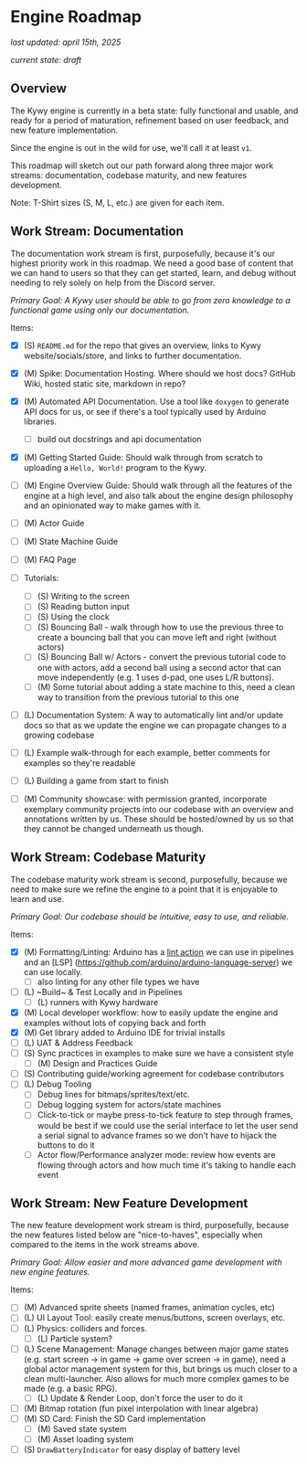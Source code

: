 <!--
SPDX-FileCopyrightText: 2025 KOINSLOT, Inc.

SPDX-License-Identifier: GPL-3.0-or-later
-->

# Engine Roadmap

_last updated: april 15th, 2025_

_current state: draft_

## Overview

The Kywy engine is currently in a beta state: fully functional and usable, and ready for a period of maturation,
refinement based on user feedback, and new feature implementation.

Since the engine is out in the wild for use, we'll call it at least `v1`.

This roadmap will sketch out our path forward along three major work streams: documentation, codebase maturity, and new
features development.

Note: T-Shirt sizes (S, M, L, etc.) are given for each item.

## Work Stream: Documentation

The documentation work stream is first, purposefully, because it's our highest priority work in this roadmap. We need a
good base of content that we can hand to users so that they can get started, learn, and debug without needing to rely
solely on help from the Discord server.

*Primary Goal: A Kywy user should be able to go from zero knowledge to a functional game using only our documentation.*

Items:

* [x] (S) `README.md` for the repo that gives an overview, links to Kywy website/socials/store, and links to further
  documentation.
* [x] (M) Spike: Documentation Hosting. Where should we host docs? GitHub Wiki, hosted static site, markdown in repo?
* [x] (M) Automated API Documentation. Use a tool like `doxygen` to generate API docs for us, or see if there's a tool
  typically used by Arduino libraries.
    * [ ] build out docstrings and api documentation
* [x] (M) Getting Started Guide: Should walk through from scratch to uploading a `Hello, World!` program to the Kywy.
* [ ] (M) Engine Overview Guide: Should walk through all the features of the engine at a high level, and also talk about the
  engine design philosophy and an opinionated way to make games with it.
* [ ] (M) Actor Guide
* [ ] (M) State Machine Guide
* [ ] (M) FAQ Page
* [ ] Tutorials:
    * [ ] (S) Writing to the screen
    * [ ] (S) Reading button input
    * [ ] (S) Using the clock
    * [ ] (S) Bouncing Ball - walk through how to use the previous three to create a bouncing ball that you can move left and
      right (without actors)
    * [ ] (S) Bouncing Ball w/ Actors - convert the previous tutorial code to one with actors, add a second ball using a
      second actor that can move independently (e.g. 1 uses d-pad, one uses L/R buttons).
    * [ ] (M) Some tutorial about adding a state machine to this, need a clean way to transition from the previous tutorial to
      this one
* [ ] (L) Documentation System: A way to automatically lint and/or update docs so that as we update the engine we can
  propagate changes to a growing codebase
* [ ] (L) Example walk-through for each example, better comments for examples so they're readable
* [ ] (L) Building a game from start to finish
* [ ] (M) Community showcase: with permission granted, incorporate exemplary community projects into our codebase with an
  overview and annotations written by us. These should be hosted/owned by us so that they cannot be changed underneath
  us though.


## Work Stream: Codebase Maturity

The codebase maturity work stream is second, purposefully, because we need to make sure we refine the engine to a point
that it is enjoyable to learn and use.

*Primary Goal: Our codebase should be intuitive, easy to use, and reliable.*

Items:

* [x] (M) Formatting/Linting: Arduino has a [lint action](https://github.com/arduino/arduino-lint-action) we can use in
  pipelines and an [LSP] (https://github.com/arduino/arduino-language-server) we can use locally.
    * [ ] also linting for any other file types we have
* [ ] (L) ~Build~ & Test Locally and in Pipelines
    * [ ] (L) runners with Kywy hardware
* [x] (M) Local developer workflow: how to easily update the engine and examples without lots of copying back and forth
* [x] (M) Get library added to Arduino IDE for trivial installs
* [ ] (L) UAT & Address Feedback
* [ ] (S) Sync practices in examples to make sure we have a consistent style
    * [ ] (M) Design and Practices Guide
* [ ] (S) Contributing guide/working agreement for codebase contributors
* [ ] (L) Debug Tooling
    * [ ] Debug lines for bitmaps/sprites/text/etc.
    * [ ] Debug logging system for actors/state machines
    * [ ] Click-to-tick or maybe press-to-tick feature to step through frames, would be best if we could use the serial
      interface to let the user send a serial signal to advance frames so we don't have to hijack the buttons to do it
    * [ ] Actor flow/Performance analyzer mode: review how events are flowing through actors and how much time it's taking to
      handle each event

## Work Stream: New Feature Development

The new feature development work stream is third, purposefully, because the new features listed below are
"nice-to-haves", especially when compared to the items in the work streams above.

*Primary Goal: Allow easier and more advanced game development with new engine features.*

Items:

* [ ] (M) Advanced sprite sheets (named frames, animation cycles, etc)
* [ ] (L) UI Layout Tool: easily create menus/buttons, screen overlays, etc.
* [ ] (L) Physics: colliders and forces.
    * [ ] (L) Particle system?
* [ ] (L) Scene Management: Manage changes between major game states (e.g. start screen -> in game -> game over screen -> in
  game), need a global actor management system for this, but brings us much closer to a clean multi-launcher. Also
  allows for much more complex games to be made (e.g. a basic RPG).
    * [ ] (L) Update & Render Loop, don't force the user to do it
* [ ] (M) Bitmap rotation (fun pixel interpolation with linear algebra)
* [ ] (M) SD Card: Finish the SD Card implementation
    * [ ] (M) Saved state system
    * [ ] (M) Asset loading system
* [ ] (S) `DrawBatteryIndicator` for easy display of battery level
